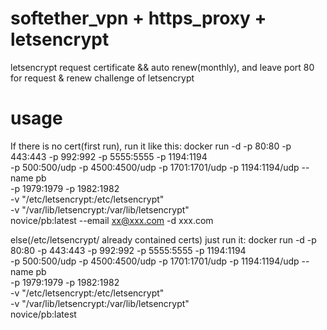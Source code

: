 # softether_vpn + https_proxy + letsencrypt
letsencrypt request certificate && auto renew(monthly), 
and leave port 80 for request & renew challenge of letsencrypt

# usage
If there is no cert(first run), run it like this:
docker run -d -p 80:80 -p 443:443 -p 992:992 -p 5555:5555 -p 1194:1194 \
-p 500:500/udp -p 4500:4500/udp -p 1701:1701/udp -p 1194:1194/udp --name pb \
-p 1979:1979 -p 1982:1982 \
-v "/etc/letsencrypt:/etc/letsencrypt" \
-v "/var/lib/letsencrypt:/var/lib/letsencrypt" \
novice/pb:latest --email xx@xxx.com -d xxx.com

else(/etc/letsencrypt/ already contained certs) just run it:
docker run -d -p 80:80 -p 443:443 -p 992:992 -p 5555:5555 -p 1194:1194 \
-p 500:500/udp -p 4500:4500/udp -p 1701:1701/udp -p 1194:1194/udp --name pb \
-p 1979:1979 -p 1982:1982 \
-v "/etc/letsencrypt:/etc/letsencrypt" \
-v "/var/lib/letsencrypt:/var/lib/letsencrypt" \
novice/pb:latest